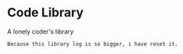 # Code Library
A lonely coder's library

`Because this library log is so bigger, i have reset it.`

